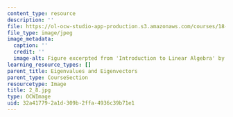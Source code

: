 ```yaml
---
content_type: resource
description: ''
file: https://ol-ocw-studio-app-production.s3.amazonaws.com/courses/18-06sc-linear-algebra-fall-2011/32a417792a1d309b2ffa4936c39b71e1_2_8.jpg
file_type: image/jpeg
image_metadata:
  caption: ''
  credit: ''
  image-alt: Figure excerpted from 'Introduction to Linear Algebra' by G.S. Strang
learning_resource_types: []
parent_title: Eigenvalues and Eigenvectors
parent_type: CourseSection
resourcetype: Image
title: 2_8.jpg
type: OCWImage
uid: 32a41779-2a1d-309b-2ffa-4936c39b71e1
---
```

